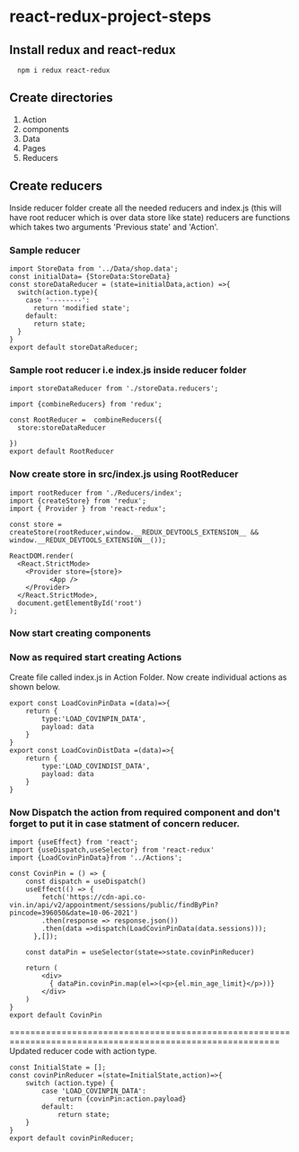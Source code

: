# react-redux-project-steps

## Install redux and react-redux
``` 
  npm i redux react-redux
```
## Create directories
1. Action
2. components
3. Data
4. Pages
5. Reducers

## Create reducers 
Inside reducer folder create all the needed reducers and index.js (this will have root reducer which is over data store like state)
reducers are functions which takes two arguments 'Previous state' and 'Action'.
 ### Sample reducer
```
import StoreData from '../Data/shop.data';
const initialData= {StoreData:StoreData}
const storeDataReducer = (state=initialData,action) =>{
  switch(action.type){
    case '--------':
      return 'modified state';
    default:
      return state;
  }
}
export default storeDataReducer;
```
### Sample root reducer i.e index.js inside reducer folder
```
import storeDataReducer from './storeData.reducers';

import {combineReducers} from 'redux';

const RootReducer =  combineReducers({
  store:storeDataReducer

})
export default RootReducer
```

### Now create store in src/index.js using RootReducer
``` 
import rootReducer from './Reducers/index';
import {createStore} from 'redux';
import { Provider } from 'react-redux';

const store = createStore(rootReducer,window.__REDUX_DEVTOOLS_EXTENSION__ && window.__REDUX_DEVTOOLS_EXTENSION__());

ReactDOM.render(
  <React.StrictMode>
    <Provider store={store}>
          <App />
    </Provider>
  </React.StrictMode>,
  document.getElementById('root')
);
```
### Now start creating components 
### Now as required start creating Actions 
Create file called index.js in Action Folder.
Now create individual actions as shown below.
```
export const LoadCovinPinData =(data)=>{
    return {
        type:'LOAD_COVINPIN_DATA',
        payload: data
    }
}
export const LoadCovinDistData =(data)=>{
    return {
        type:'LOAD_COVINDIST_DATA',
        payload: data
    }
}
```
### Now Dispatch the action from required component and don't forget to put it in case statment of concern reducer.
```
import {useEffect} from 'react';
import {useDispatch,useSelector} from 'react-redux'
import {LoadCovinPinData}from '../Actions';

const CovinPin = () => {
    const dispatch = useDispatch()
    useEffect(() => {
        fetch('https://cdn-api.co-vin.in/api/v2/appointment/sessions/public/findByPin?pincode=396050&date=10-06-2021')
        .then(response => response.json())
        .then(data =>dispatch(LoadCovinPinData(data.sessions)));
      },[]);

    const dataPin = useSelector(state=>state.covinPinReducer)
   
    return (
        <div>
          { dataPin.covinPin.map(el=>(<p>{el.min_age_limit}</p>))}
        </div>
    )
}
export default CovinPin
```
==========================================================================================================
Updated reducer code with action type.
```
const InitialState = [];
const covinPinReducer =(state=InitialState,action)=>{
    switch (action.type) {
        case 'LOAD_COVINPIN_DATA':
            return {covinPin:action.payload}
        default:
            return state;
    }
}
export default covinPinReducer;
```
